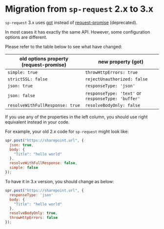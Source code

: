 # Migration from `sp-request` 2.x to 3.x

`sp-request` 3.x uses [got](https://github.com/sindresorhus/got/) instead of [request-promise](https://github.com/request/request-promise/) (deprecated).

In most cases it has exactly the same API. However, some configuration options are different.

Please refer to the table below to see what have changed:

| old options property (request-promise) | new property (got) |
|--------------|--------------|
| `simple: true` | `throwHttpErrors: true` |
| `strictSSL: false` | `rejectUnauthorized: false`|
| `json: true` | `responseType: 'json'` |
|`json: false`| `responseType: 'text'` or `responseType: 'buffer'` |
|`resolveWithFullResponse: true`|`resolveBodyOnly: false`|

If you use any of the properties in the left column, you should use right equivalent instead in your code.

For example, your old 2.x code for `sp-request` might look like:

```javascript
spr.post("https://sharepoint.url", {
  json: true,
  body: {
    "Title": "hello world"
  },
  resolveWithFullResponse: false,
  simple: false
});
```

To have it in 3.x version, you should change as below:

```javascript
spr.post("https://sharepoint.url", {
  responseType: 'json'
  body: {
    "Title": "hello world"
  },
  resolveBodyOnly: true,
  throwHttpErrors: false
});
```
